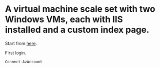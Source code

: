 # A virtual machine scale set with two Windows VMs, each with IIS installed and a custom index page. 

Start from [here](https://docs.microsoft.com/en-us/azure/virtual-machines/windows/tutorial-automate-vm-deployment).

First login.

```powershell
Connect-AzAccount
```
